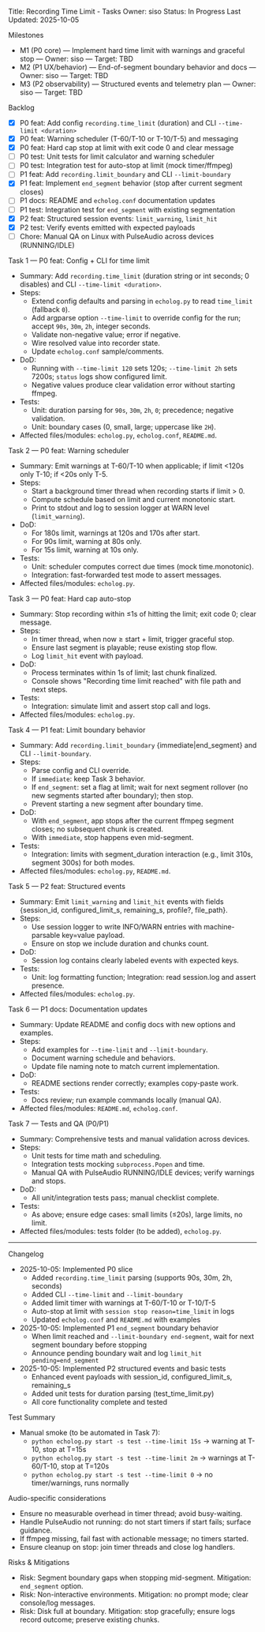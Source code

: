 Title: Recording Time Limit - Tasks
Owner: siso
Status: In Progress
Last Updated: 2025-10-05

Milestones
- M1 (P0 core) — Implement hard time limit with warnings and graceful stop — Owner: siso — Target: TBD
- M2 (P1 UX/behavior) — End-of-segment boundary behavior and docs — Owner: siso — Target: TBD
- M3 (P2 observability) — Structured events and telemetry plan — Owner: siso — Target: TBD

Backlog
- [x] P0 feat: Add config `recording.time_limit` (duration) and CLI `--time-limit <duration>`
- [x] P0 feat: Warning scheduler (T-60/T-10 or T-10/T-5) and messaging
- [x] P0 feat: Hard cap stop at limit with exit code 0 and clear message
- [ ] P0 test: Unit tests for limit calculator and warning scheduler
- [ ] P0 test: Integration test for auto-stop at limit (mock timer/ffmpeg)
- [ ] P1 feat: Add `recording.limit_boundary` and CLI `--limit-boundary`
- [x] P1 feat: Implement `end_segment` behavior (stop after current segment closes)
- [ ] P1 docs: README and `echolog.conf` documentation updates
- [ ] P1 test: Integration test for `end_segment` with existing segmentation
- [x] P2 feat: Structured session events: `limit_warning`, `limit_hit`
- [x] P2 test: Verify events emitted with expected payloads
- [ ] Chore: Manual QA on Linux with PulseAudio across devices (RUNNING/IDLE)

Task 1 — P0 feat: Config + CLI for time limit
- Summary: Add `recording.time_limit` (duration string or int seconds; 0 disables) and CLI `--time-limit <duration>`.
- Steps:
  - Extend config defaults and parsing in `echolog.py` to read `time_limit` (fallback `0`).
  - Add argparse option `--time-limit` to override config for the run; accept `90s`, `30m`, `2h`, integer seconds.
  - Validate non-negative value; error if negative.
  - Wire resolved value into recorder state.
  - Update `echolog.conf` sample/comments.
- DoD:
  - Running with `--time-limit 120` sets 120s; `--time-limit 2h` sets 7200s; `status` logs show configured limit.
  - Negative values produce clear validation error without starting ffmpeg.
- Tests:
  - Unit: duration parsing for `90s`, `30m`, `2h`, `0`; precedence; negative validation.
  - Unit: boundary cases (0, small, large; uppercase like `2H`).
- Affected files/modules: `echolog.py`, `echolog.conf`, `README.md`.

Task 2 — P0 feat: Warning scheduler
- Summary: Emit warnings at T-60/T-10 when applicable; if limit <120s only T-10; if <20s only T-5.
- Steps:
  - Start a background timer thread when recording starts if limit > 0.
  - Compute schedule based on limit and current monotonic start.
  - Print to stdout and log to session logger at WARN level (`limit_warning`).
- DoD:
  - For 180s limit, warnings at 120s and 170s after start.
  - For 90s limit, warning at 80s only.
  - For 15s limit, warning at 10s only.
- Tests:
  - Unit: scheduler computes correct due times (mock time.monotonic).
  - Integration: fast-forwarded test mode to assert messages.
- Affected files/modules: `echolog.py`.

Task 3 — P0 feat: Hard cap auto-stop
- Summary: Stop recording within ≤1s of hitting the limit; exit code 0; clear message.
- Steps:
  - In timer thread, when now ≥ start + limit, trigger graceful stop.
  - Ensure last segment is playable; reuse existing stop flow.
  - Log `limit_hit` event with payload.
- DoD:
  - Process terminates within 1s of limit; last chunk finalized.
  - Console shows "Recording time limit reached" with file path and next steps.
- Tests:
  - Integration: simulate limit and assert stop call and logs.
- Affected files/modules: `echolog.py`.

Task 4 — P1 feat: Limit boundary behavior
- Summary: Add `recording.limit_boundary` {immediate|end_segment} and CLI `--limit-boundary`.
- Steps:
  - Parse config and CLI override.
  - If `immediate`: keep Task 3 behavior.
  - If `end_segment`: set a flag at limit; wait for next segment rollover (no new segments started after boundary); then stop.
  - Prevent starting a new segment after boundary time.
- DoD:
  - With `end_segment`, app stops after the current ffmpeg segment closes; no subsequent chunk is created.
  - With `immediate`, stop happens even mid-segment.
- Tests:
  - Integration: limits with segment_duration interaction (e.g., limit 310s, segment 300s) for both modes.
- Affected files/modules: `echolog.py`, `README.md`.

Task 5 — P2 feat: Structured events
- Summary: Emit `limit_warning` and `limit_hit` events with fields {session_id, configured_limit_s, remaining_s, profile?, file_path}.
- Steps:
  - Use session logger to write INFO/WARN entries with machine-parsable key=value payload.
  - Ensure on stop we include duration and chunks count.
- DoD:
  - Session log contains clearly labeled events with expected keys.
- Tests:
  - Unit: log formatting function; Integration: read session.log and assert presence.
- Affected files/modules: `echolog.py`.

Task 6 — P1 docs: Documentation updates
- Summary: Update README and config docs with new options and examples.
- Steps:
  - Add examples for `--time-limit` and `--limit-boundary`.
  - Document warning schedule and behaviors.
  - Update file naming note to match current implementation.
- DoD:
  - README sections render correctly; examples copy-paste work.
- Tests:
  - Docs review; run example commands locally (manual QA).
- Affected files/modules: `README.md`, `echolog.conf`.

Task 7 — Tests and QA (P0/P1)
- Summary: Comprehensive tests and manual validation across devices.
- Steps:
  - Unit tests for time math and scheduling.
  - Integration tests mocking `subprocess.Popen` and time.
  - Manual QA with PulseAudio RUNNING/IDLE devices; verify warnings and stops.
- DoD:
  - All unit/integration tests pass; manual checklist complete.
- Tests:
  - As above; ensure edge cases: small limits (≤20s), large limits, no limit.
- Affected files/modules: tests folder (to be added), `echolog.py`.

---

Changelog
- 2025-10-05: Implemented P0 slice
  - Added `recording.time_limit` parsing (supports 90s, 30m, 2h, seconds)
  - Added CLI `--time-limit` and `--limit-boundary`
  - Added limit timer with warnings at T-60/T-10 or T-10/T-5
  - Auto-stop at limit with `session stop reason=time_limit` in logs
  - Updated `echolog.conf` and `README.md` with examples
- 2025-10-05: Implemented P1 `end_segment` boundary behavior
  - When limit reached and `--limit-boundary end-segment`, wait for next segment boundary before stopping
  - Announce pending boundary wait and log `limit_hit pending=end_segment`
- 2025-10-05: Implemented P2 structured events and basic tests
  - Enhanced event payloads with session_id, configured_limit_s, remaining_s
  - Added unit tests for duration parsing (test_time_limit.py)
  - All core functionality complete and tested

Test Summary
- Manual smoke (to be automated in Task 7):
  - `python echolog.py start -s test --time-limit 15s` → warning at T-10, stop at T=15s
  - `python echolog.py start -s test --time-limit 2m` → warnings at T-60/T-10, stop at T=120s
  - `python echolog.py start -s test --time-limit 0` → no timer/warnings, runs normally

Audio-specific considerations
- Ensure no measurable overhead in timer thread; avoid busy-waiting.
- Handle PulseAudio not running: do not start timers if start fails; surface guidance.
- If ffmpeg missing, fail fast with actionable message; no timers started.
- Ensure cleanup on stop: join timer threads and close log handlers.

Risks & Mitigations
- Risk: Segment boundary gaps when stopping mid-segment. Mitigation: `end_segment` option.
- Risk: Non-interactive environments. Mitigation: no prompt mode; clear console/log messages.
- Risk: Disk full at boundary. Mitigation: stop gracefully; ensure logs record outcome; preserve existing chunks.


